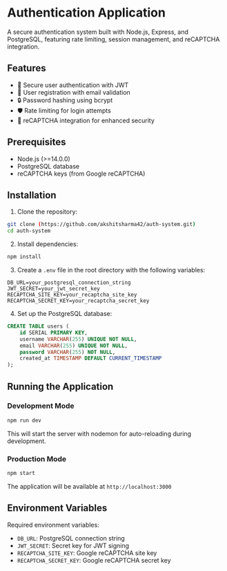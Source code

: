 # Authentication Application

A secure authentication system built with Node.js, Express, and PostgreSQL, featuring rate limiting, session management, and reCAPTCHA integration.

## Features

- 🔐 Secure user authentication with JWT
- 📝 User registration with email validation
- 🔒 Password hashing using bcrypt
- 🛡️ Rate limiting for login attempts
- 🤖 reCAPTCHA integration for enhanced security



## Prerequisites

- Node.js (>=14.0.0)
- PostgreSQL database
- reCAPTCHA keys (from Google reCAPTCHA)

## Installation

1. Clone the repository:
```bash
git clone (https://github.com/akshitsharma42/auth-system.git)
cd auth-system
```

2. Install dependencies:
```bash
npm install
```

3. Create a `.env` file in the root directory with the following variables:
```env
DB_URL=your_postgresql_connection_string
JWT_SECRET=your_jwt_secret_key
RECAPTCHA_SITE_KEY=your_recaptcha_site_key
RECAPTCHA_SECRET_KEY=your_recaptcha_secret_key
```

4. Set up the PostgreSQL database:
```sql
CREATE TABLE users (
    id SERIAL PRIMARY KEY,
    username VARCHAR(255) UNIQUE NOT NULL,
    email VARCHAR(255) UNIQUE NOT NULL,
    password VARCHAR(255) NOT NULL,
    created_at TIMESTAMP DEFAULT CURRENT_TIMESTAMP
);
```

## Running the Application

### Development Mode
```bash
npm run dev
```
This will start the server with nodemon for auto-reloading during development.

### Production Mode
```bash
npm start
```

The application will be available at `http://localhost:3000`






## Environment Variables

Required environment variables:
- `DB_URL`: PostgreSQL connection string
- `JWT_SECRET`: Secret key for JWT signing
- `RECAPTCHA_SITE_KEY`: Google reCAPTCHA site key
- `RECAPTCHA_SECRET_KEY`: Google reCAPTCHA secret key



